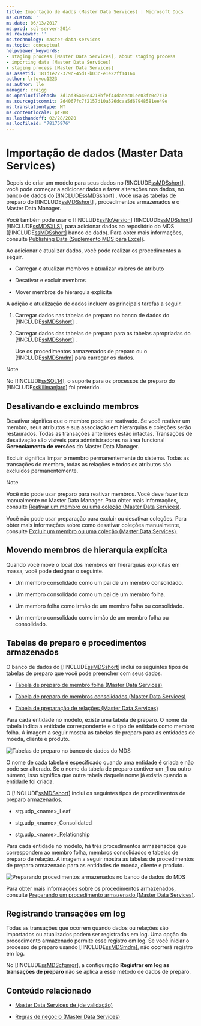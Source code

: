 ```yaml
---
title: Importação de dados (Master Data Services) | Microsoft Docs
ms.custom: ''
ms.date: 06/13/2017
ms.prod: sql-server-2014
ms.reviewer: ''
ms.technology: master-data-services
ms.topic: conceptual
helpviewer_keywords:
- staging process [Master Data Services], about staging process
- importing data [Master Data Services]
- staging process [Master Data Services]
ms.assetid: 181d1e22-379c-45d1-b03c-e1e22ff14164
author: lrtoyou1223
ms.author: lle
manager: craigg
ms.openlocfilehash: 3d1ad35a40e4218bfef44daeec01ee03fc0c7c78
ms.sourcegitcommit: 2d4067fc7f2157d10a526dcaa5d67948581ee49e
ms.translationtype: MT
ms.contentlocale: pt-BR
ms.lasthandoff: 02/28/2020
ms.locfileid: "78175976"
---
```

# <a name="data-import-master-data-services"></a>Importação de dados (Master Data Services)
  Depois de criar um modelo para seus dados no [!INCLUDE[ssMDSshort](../includes/ssmdsshort-md.md)], você pode começar a adicionar dados e fazer alterações nos dados, no banco de dados do [!INCLUDE[ssMDSshort](../includes/ssmdsshort-md.md)] .   Você usa as tabelas de preparo do [!INCLUDE[ssMDSshort](../includes/ssmdsshort-md.md)] , procedimentos armazenados e o Master Data Manager.

 Você também pode usar o [!INCLUDE[ssNoVersion](../includes/ssnoversion-md.md)] [!INCLUDE[ssMDSshort](../includes/ssmdsshort-md.md)] [!INCLUDE[ssMDSXLS](../includes/ssmdsxls-md.md)], para adicionar dados ao repositório do MDS ([!INCLUDE[ssMDSshort](../includes/ssmdsshort-md.md)] banco de dado). Para obter mais informações, consulte [Publishing Data &#40;Suplemento MDS para Excel&#41;](microsoft-excel-add-in/overview-importing-data-from-excel-mds-add-in-for-excel.md).

 Ao adicionar e atualizar dados, você pode realizar os procedimentos a seguir.

-   Carregar e atualizar membros e atualizar valores de atributo

-   Desativar e excluir membros

-   Mover membros de hierarquia explícita

 A adição e atualização de dados incluem as principais tarefas a seguir.

1.  Carregar dados nas tabelas de preparo no banco de dados do [!INCLUDE[ssMDSshort](../includes/ssmdsshort-md.md)] .

2.  Carregar dados das tabelas de preparo para as tabelas apropriadas do [!INCLUDE[ssMDSshort](../includes/ssmdsshort-md.md)] .

     Use os procedimentos armazenados de preparo ou o [!INCLUDE[ssMDSmdm](../includes/ssmdsmdm-md.md)] para carregar os dados.

> [!NOTE]
>  No [!INCLUDE[ssSQL14](../includes/sssql14-md.md)], o suporte para os processos de preparo do [!INCLUDE[ssKilimanjaro](../includes/sskilimanjaro-md.md)] foi preterido.

## <a name="deactivating-and-deleting-members"></a>Desativando e excluindo membros
 Desativar significa que o membro pode ser reativado. Se você reativar um membro, seus atributos e sua associação em hierarquias e coleções serão restaurados. Todas as transações anteriores estão intactas. Transações de desativação são visíveis para administradores na área funcional **Gerenciamento de versões** do Master Data Manager.

 Excluir significa limpar o membro permanentemente do sistema. Todas as transações do membro, todas as relações e todos os atributos são excluídos permanentemente.

> [!NOTE]
>  Você não pode usar preparo para reativar membros. Você deve fazer isto manualmente no Master Data Manager. Para obter mais informações, consulte [Reativar um membro ou uma coleção &#40;Master Data Services&#41;](reactivate-a-member-or-collection-master-data-services.md).
> 
>  Você não pode usar preparação para excluir ou desativar coleções. Para obter mais informações sobre como desativar coleções manualmente, consulte [Excluir um membro ou uma coleção &#40;Master Data Services&#41;](../../2014/master-data-services/delete-a-member-or-collection-master-data-services.md).

## <a name="moving-explicit-hierarchy-members"></a>Movendo membros de hierarquia explícita
 Quando você move o local dos membros em hierarquias explícitas em massa, você pode designar o seguinte.

-   Um membro consolidado como um pai de um membro consolidado.

-   Um membro consolidado como um pai de um membro folha.

-   Um membro folha como irmão de um membro folha ou consolidado.

-   Um membro consolidado como irmão de um membro folha ou consolidado.

## <a name="staging-tables-and-stored-procedures"></a>Tabelas de preparo e procedimentos armazenados
 O banco de dados do [!INCLUDE[ssMDSshort](../includes/ssmdsshort-md.md)] inclui os seguintes tipos de tabelas de preparo que você pode preencher com seus dados.

-   [Tabela de preparo de membro folha &#40;Master Data Services&#41;](../../2014/master-data-services/leaf-member-staging-table-master-data-services.md)

-   [Tabela de preparo de membros consolidados &#40;Master Data Services&#41;](../../2014/master-data-services/consolidated-member-staging-table-master-data-services.md)

-   [Tabela de preparação de relações &#40;Master Data Services&#41;](../../2014/master-data-services/relationship-staging-table-master-data-services.md)

 Para cada entidade no modelo, existe uma tabela de preparo. O nome da tabela indica a entidade correspondente e o tipo de entidade como membro folha. A imagem a seguir mostra as tabelas de preparo para as entidades de moeda, cliente e produto.

 ![Tabelas de preparo no banco de dados do MDS](../../2014/master-data-services/media/mds-stagingtables.png "Tabelas de preparo no banco de dados do MDS")

 O nome de cada tabela é especificado quando uma entidade é criada e não pode ser alterado. Se o nome da tabela de preparo contiver um _1 ou outro número, isso significa que outra tabela daquele nome já existia quando a entidade foi criada.

 O [!INCLUDE[ssMDSshort](../includes/ssmdsshort-md.md)] inclui os seguintes tipos de procedimentos de preparo armazenados.

-   stg.udp_\<name>_Leaf

-   stg.udp_\<name>_Consolidated

-   stg.udp_\<name>_Relationship

 Para cada entidade no modelo, há três procedimentos armazenados que correspondem ao membro folha, membros consolidados e tabelas de preparo de relação.  A imagem a seguir mostra as tabelas de procedimentos de preparo armazenado para as entidades de moeda, cliente e produto.

 ![Preparando procedimentos armazenados no banco de dados do MDS](../../2014/master-data-services/media/mds-stagingstoredprocedures.png "Preparando procedimentos armazenados no banco de dados do MDS")

 Para obter mais informações sobre os procedimentos armazenados, consulte [Preparando um procedimento armazenado &#40;Master Data Services&#41;](../../2014/master-data-services/staging-stored-procedure-master-data-services.md).

## <a name="logging-transactions"></a>Registrando transações em log
 Todas as transações que ocorrem quando dados ou relações são importados ou atualizados podem ser registradas em log. Uma opção do procedimento armazenado permite esse registro em log. Se você iniciar o processo de preparo usando [!INCLUDE[ssMDSmdm](../includes/ssmdsmdm-md.md)], não ocorrerá registro em log.

 No [!INCLUDE[ssMDScfgmgr](../includes/ssmdscfgmgr-md.md)], a configuração **Registrar em log as transações de preparo** não se aplica a esse método de dados de preparo.

## <a name="related-content"></a>Conteúdo relacionado

-   [Master Data Services de &#40;de validação&#41;](../../2014/master-data-services/validation-master-data-services.md)

-   [Regras de negócio &#40;Master Data Services&#41;](../../2014/master-data-services/business-rules-master-data-services.md)


